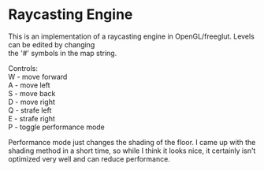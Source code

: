 # Raycasting Engine

This is an implementation of a raycasting engine in OpenGL/freeglut. Levels can be edited by changing\
the '#' symbols in the map string.

Controls:\
W - move forward\
A - move left\
S - move back \
D - move right\
Q - strafe left\
E - strafe right\
P - toggle performance mode

Performance mode just changes the shading of the floor. I came up with the shading method in a short time, so while I think
it looks nice, it certainly isn't optimized very well and can reduce performance. 
